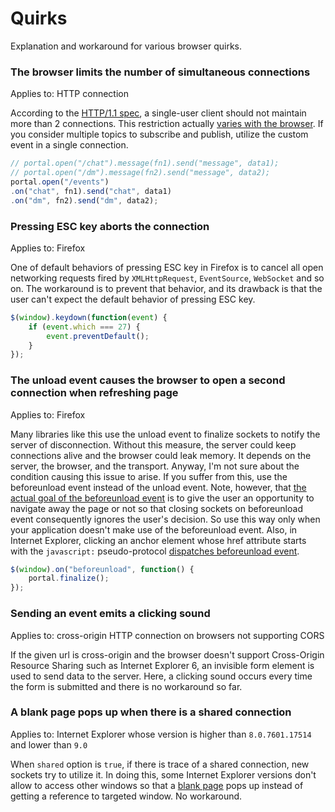 # Quirks
Explanation and workaround for various browser quirks.

### The browser limits the number of simultaneous connections

Applies to: HTTP connection

According to the [HTTP/1.1 spec](http://tools.ietf.org/html/rfc2616#section-8.1.4), a single-user client should not maintain more than 2 connections. This restriction actually [varies with the browser](http://stackoverflow.com/questions/985431/max-parallel-http-connections-in-a-browser). If you consider multiple topics to subscribe and publish, utilize the custom event in a single connection.

```js
// portal.open("/chat").message(fn1).send("message", data1);
// portal.open("/dm").message(fn2).send("message", data2);
portal.open("/events")
.on("chat", fn1).send("chat", data1)
.on("dm", fn2).send("dm", data2);
```

### Pressing ESC key aborts the connection

Applies to: Firefox

One of default behaviors of pressing ESC key in Firefox is to cancel all open networking requests fired by `XMLHttpRequest`, `EventSource`, `WebSocket` and so on. The workaround is to prevent that behavior, and its drawback is that the user can't expect the default behavior of pressing ESC key.

```js
$(window).keydown(function(event) {
    if (event.which === 27) {
        event.preventDefault();
    }
});
```

### The unload event causes the browser to open a second connection when refreshing page

Applies to: Firefox

Many libraries like this use the unload event to finalize sockets to notify the server of disconnection. Without this measure, the server could keep connections alive and the browser could leak memory. It depends on the server, the browser, and the transport. Anyway, I'm not sure about the condition causing this issue to arise. If you suffer from this, use the beforeunload event instead of the unload event. Note, however, that [the actual goal of the beforeunload event](http://dev.w3.org/html5/spec-LC/history.html#unloading-documents) is to give the user an opportunity to navigate away the page or not so that closing sockets on beforeunload event consequently ignores the user's decision. So use this way only when your application doesn't make use of the beforeunload event. Also, in Internet Explorer, clicking an anchor element whose href attribute starts with the `javascript:` pseudo-protocol [dispatches beforeunload event](http://jsfiddle.net/BSf33/).

```js
$(window).on("beforeunload", function() {
    portal.finalize();
});
```

### Sending an event emits a clicking sound

Applies to: cross-origin HTTP connection on browsers not supporting CORS

If the given url is cross-origin and the browser doesn't support Cross-Origin Resource Sharing such as Internet Explorer 6, an invisible form element is used to send data to the server. Here, a clicking sound occurs every time the form is submitted and there is no workaround so far.

### A blank page pops up when there is a shared connection

Applies to: Internet Explorer whose version is higher than `8.0.7601.17514` and lower than `9.0`

When `shared` option is `true`, if there is trace of a shared connection, new sockets try to utilize it. In doing this, some Internet Explorer versions don't allow to access other windows so that a [blank page](http://skitch.com/jfarcand/eaa13/screen-shot-2012-10-11-at-2.20.30-pm) pops up instead of getting a reference to targeted window. No workaround.